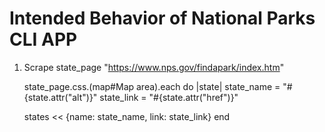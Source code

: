 # Intended Behavior of National Parks CLI APP #

1) Scrape state_page
    "https://www.nps.gov/findapark/index.htm"
    
    state_page.css.(map#Map area).each do |state|
      state_name = "#{state.attr("alt")}"
      state_link = "#{state.attr("href")}"
      
      states << {name: state_name, link: state_link}
    end